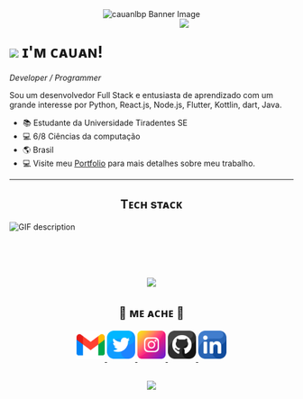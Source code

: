 <!--Banner-->
<div align="center">
    <img src="./banner2.gif" alt="cauanlbp Banner Image">
</div>

<!--Night Owl image-->
<div>
  <img align="right" width="40%" src="https://owlbertsio-resized.s3.amazonaws.com/Popper.psd.full.png">
</div>

<!--Header Name-->
# <img src="https://emojis.slackmojis.com/emojis/images/1531849430/4246/blob-sunglasses.gif?1531849430" width="30"/> ɪ'ᴍ ᴄᴀᴜᴀɴ! 
*Developer / Programmer*
<br /> 

<!--Start Intro-->               
<p align="left">Sou um desenvolvedor Full Stack e entusiasta de aprendizado com um grande interesse por Python, React.js, Node.js, Flutter, Kottlin, dart, Java.</p>

- 📚 Estudante da Universidade Tiradentes SE
- 💻 6/8 Ciências da computação
- 🌎 Brasil
- 💻 Visite meu [Portfolio](-----) para mais detalhes sobre meu trabalho.
<!--End Intro-->

<!--Profile Count Badge-->
<!-- <p align="left">
  <img src="https://komarev.com/ghpvc/?username=cauanlbp" alt="cauanlbp" style="padding-right:20px;" />
</p> -->

---


<!--Languages and Tools Section-->       
<h2 align="center">Tᴇᴄʜ sᴛᴀᴄᴋ</h2> 
<picture>
  <source media="(prefers-color-scheme: dark)" srcset="./Skills_Animation_Dark.gif">
  <source media="(prefers-color-scheme: light)" srcset="./Skills_Animation_White.gif">
  <img align="left" alt="GIF description" src="./Skills_Animation_White.gif">
</picture>
<br />

<!-- <h3 align="left">Current Learning</h3>
<ul align="left">
  <li>Deepening my knowledge in Machine Learning and AI.</li>
  <li>Exploring advanced React.js patterns and state management techniques.</li>
  <li>Improving my skills in cloud computing with AWS and Azure.</li>
</ul>
   -->
<!-- <h3 align="left">Latest Blog Posts</h3>
<ul align="left">
  <li><a href="https://dev.to/dev_kiran/19-open-source-tools-you-should-bookmark-now-5hc4">🧙‍♂️19 Open-Source Tools You Should Bookmark Now🔖</a></li>
  <li><a href="https://dev.to/dev_kiran/automq-a-cloud-native-replacement-of-apache-kafka-59mg">AutoMQ: A Cloud-Native Replacement of Apache Kafka</a></li>
  <li><a href="https://dev.to/dev_kiran/boost-your-dev-workflow-with-these-top-tools-4k66">🚀Boost Your Dev Workflow with These Top Tools</a></li>
</ul> -->
<br />
<br />
<br />
<br />












































































































































<!--STARTS_HERE_QUOTE_CARD-->
<p align="center">
    <img src="https://readme-daily-quotes.vercel.app/api?author=Hans%20Christian%20Andersen&quote=The%20sun%20shines%20upon%20good%20and%20bad%20alike.&theme=dark&bg_color=220a28&author_color=ffeb95&accent_color=c56a90">
</p>
<!--ENDS_HERE_QUOTE_CARD-->













































































































































<!--Contact Section--> 

<h2 align="center">🤝 ᴍᴇ ᴀᴄʜᴇ 🤝 </h2>
<div align="center">
  
<a href="mailto:cauanlemos59@gmail.com" target="_blank">
<img src="./gmail.png" width=50 height=50 alt="cauanlemos59@gmail.com" style="margin-bottom: 5px;" />
</a>

<a href="https://x.com/cauan_lbp" target="_blank">
<img src="./twitter.png" width=50 height=50 alt="cauan_lbp" style="margin-bottom: 5px;" />
</a>

<a href="https://www.instagram.com/cauanlemos_" target="_blank">
<img src="./instagram.png" width=50 height=50 alt="cauanlemos_" style="margin-bottom: 5px;" />
</a>

<a href="https://www.githubcom/cauanlbp" target="_blank">
<img src="./github.png" width=50 height=50 alt="cauanlbp" style="margin-bottom: 5px;" />
</a>

<a href="https://www.linkedin.com/in/cauanlbp" target="_blank">
<img src="./linkedin.png" width=50 height=50 alt="linkedin" style="margin-bottom: 5px;" />
</a>

<!-- <a href="https://dev.to/dev_kiran" target="_blank">
<img src="./dev_to.png" width=50 height=50 alt="dev_kiran" style="margin-bottom: 5px;" />
</a> -->
</div>
<br/>

<!--Buy me a coffee-->
<!-- <div align="center">
<a href="https://www.buymeacoffee.com/Kiran1689" target="_blank"><img src="https://cdn.buymeacoffee.com/buttons/v2/default-yellow.png" alt="Buy Me A Coffee" style="height: 40px !important;width: 200px !important;" ></a>
</div> -->


<!--Footer--> 
<p align="center">
  <img src="https://capsule-render.vercel.app/api?type=waving&color=gradient&height=65&section=footer"/>
</p>

